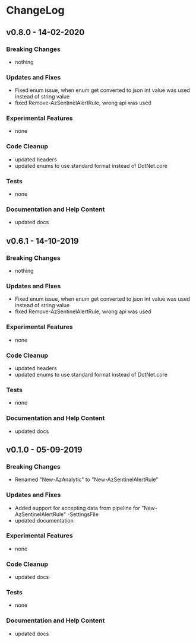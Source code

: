 # ChangeLog

## v0.8.0 - 14-02-2020

### Breaking Changes

- nothing

### Updates and Fixes

- Fixed enum issue, when enum get converted to json int value was used instead of string value
- fixed Remove-AzSentinelAlertRule, wrong api was used

### Experimental Features

- none

### Code Cleanup

- updated headers
- updated enums to use standard format instead of DotNet.core

### Tests

- none

### Documentation and Help Content

- updated docs

## v0.6.1 - 14-10-2019

### Breaking Changes

- nothing

### Updates and Fixes

- Fixed enum issue, when enum get converted to json int value was used instead of string value
- fixed Remove-AzSentinelAlertRule, wrong api was used

### Experimental Features

- none

### Code Cleanup

- updated headers
- updated enums to use standard format instead of DotNet.core

### Tests

- none

### Documentation and Help Content

- updated docs

## v0.1.0 - 05-09-2019

### Breaking Changes

- Renamed "New-AzAnalytic" to "New-AzSentinelAlertRule"

### Updates and Fixes

- Added support for accepting data from pipeline for "New-AzSentinelAlertRule" -SettingsFile
- updated documentation

### Experimental Features

- none

### Code Cleanup

- updated docs

### Tests

- none

### Documentation and Help Content

- updated docs
